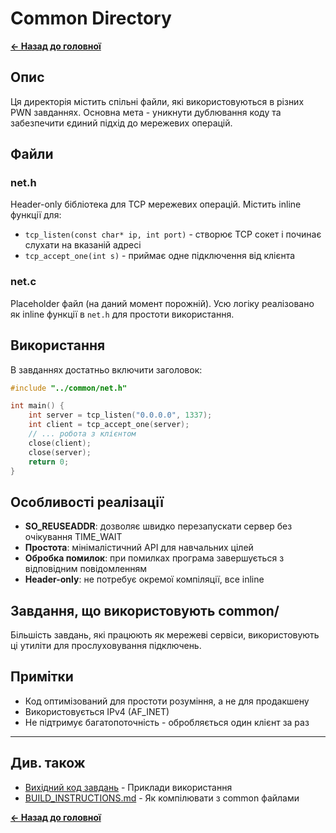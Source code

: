 # Common Directory

**[← Назад до головної](../README.md)**

## Опис

Ця директорія містить спільні файли, які використовуються в різних PWN завданнях. Основна мета - уникнути дублювання коду та забезпечити єдиний підхід до мережевих операцій.

## Файли

### net.h

Header-only бібліотека для TCP мережевих операцій. Містить inline функції для:

- `tcp_listen(const char* ip, int port)` - створює TCP сокет і починає слухати на вказаній адресі
- `tcp_accept_one(int s)` - приймає одне підключення від клієнта

### net.c

Placeholder файл (на даний момент порожній). Усю логіку реалізовано як inline функції в `net.h` для простоти використання.

## Використання

В завданнях достатньо включити заголовок:

```c
#include "../common/net.h"

int main() {
    int server = tcp_listen("0.0.0.0", 1337);
    int client = tcp_accept_one(server);
    // ... робота з клієнтом
    close(client);
    close(server);
    return 0;
}
```

## Особливості реалізації

- **SO_REUSEADDR**: дозволяє швидко перезапускати сервер без очікування TIME_WAIT
- **Простота**: мінімалістичний API для навчальних цілей
- **Обробка помилок**: при помилках програма завершується з відповідним повідомленням
- **Header-only**: не потребує окремої компіляції, все inline

## Завдання, що використовують common/

Більшість завдань, які працюють як мережеві сервіси, використовують ці утиліти для прослуховування підключень.

## Примітки

- Код оптимізований для простоти розуміння, а не для продакшену
- Використовується IPv4 (AF_INET)
- Не підтримує багатопоточність - обробляється один клієнт за раз

---

## Див. також

- [Вихідний код завдань](../stage01_nc/) - Приклади використання
- [BUILD_INSTRUCTIONS.md](../BUILD_INSTRUCTIONS.md) - Як компілювати з common файлами

**[← Назад до головної](../README.md)**
